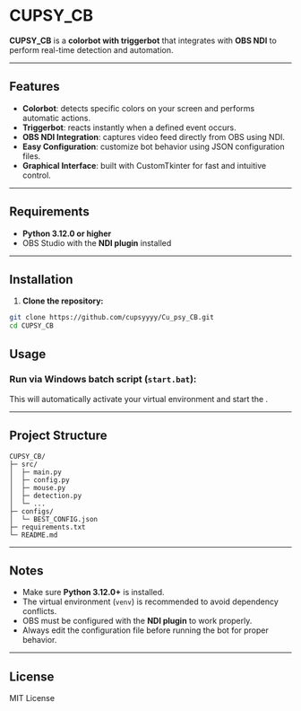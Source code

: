 # CUPSY_CB

**CUPSY_CB** is a **colorbot with triggerbot** that integrates with **OBS NDI** to perform real-time detection and automation.

---

## Features

- **Colorbot**: detects specific colors on your screen and performs automatic actions.  
- **Triggerbot**: reacts instantly when a defined event occurs.  
- **OBS NDI Integration**: captures video feed directly from OBS using NDI.  
- **Easy Configuration**: customize bot behavior using JSON configuration files.  
- **Graphical Interface**: built with CustomTkinter for fast and intuitive control.

---

## Requirements

- **Python 3.12.0 or higher**  
- OBS Studio with the **NDI plugin** installed

---

## Installation

1. **Clone the repository:**

```bash
git clone https://github.com/cupsyyyy/Cu_psy_CB.git
cd CUPSY_CB
```



## Usage



### Run via Windows batch script (`start.bat`):



This will automatically activate your virtual environment and start the .

---

## Project Structure

```
CUPSY_CB/
├─ src/
│  ├─ main.py
│  ├─ config.py
│  ├─ mouse.py
│  ├─ detection.py
│  └─ ...
├─ configs/
│  └─ BEST_CONFIG.json
├─ requirements.txt
└─ README.md
```

---

## Notes

- Make sure **Python 3.12.0+** is installed.  
- The virtual environment (`venv`) is recommended to avoid dependency conflicts.  
- OBS must be configured with the **NDI plugin** to work properly.  
- Always edit the configuration file before running the bot for proper behavior.

---

## License

MIT License


